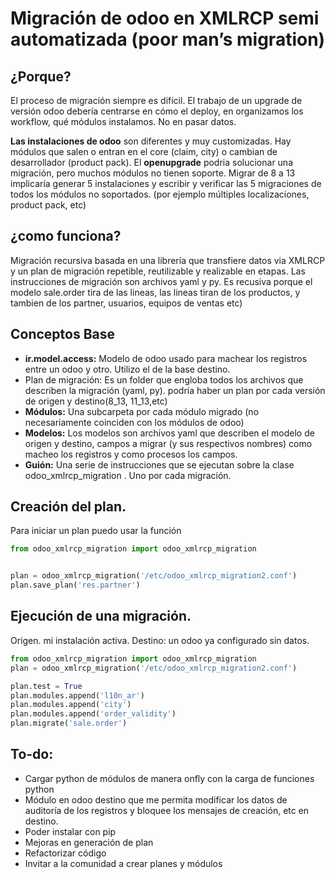 # Migración de odoo en XMLRCP semi automatizada (poor man’s migration)

## ¿Porque?
El proceso de migración siempre es difícil. El trabajo de un upgrade de versión odoo debería centrarse en cómo el deploy, en organizamos los workflow, qué módulos instalamos. No en pasar datos.  

**Las instalaciones de odoo** son diferentes y muy customizadas. Hay módulos que salen o entran en el core (claim, city) o cambian de desarrollador (product pack).
El **openupgrade** podria solucionar una migración, pero muchos módulos no tienen soporte.
Migrar de 8 a 13 implicaría generar 5 instalaciones y escribir y verificar las 5 migraciones de todos los módulos no soportados. (por ejemplo múltiples localizaciones, product pack, etc) 

## ¿como funciona?
Migración recursiva basada en una librería que transfiere datos via XMLRCP y un plan de migración repetible, reutilizable y realizable en etapas. Las instrucciones de migración son archivos yaml y py.
Es recusiva porque el modelo sale.order tira de las lineas, las lineas tiran de los productos, y tambien de los partner, usuarios, equipos de ventas etc)


## Conceptos Base 
* **ir.model.access:** Modelo de odoo usado para machear los registros entre un odoo y otro. Utilizo el de la base destino.
* Plan de migración: Es un folder que engloba todos los archivos que describen la migración (yaml, py). podría haber un plan por cada versión de origen y destino(8_13, 11_13,etc)
* **Módulos:** Una subcarpeta por cada módulo migrado (no necesariamente coinciden con  los módulos de odoo)
* **Modelos:** Los modelos son archivos yaml que describen el modelo de origen y destino, campos a migrar (y sus respectivos nombres) como macheo los registros y como procesos los campos.
* **Guión:** Una serie de instrucciones que se ejecutan sobre la clase odoo_xmlrcp_migration . Uno por cada migración.

## Creación del plan.
Para iniciar un plan puedo usar la función 
```python
from odoo_xmlrcp_migration import odoo_xmlrcp_migration


plan = odoo_xmlrcp_migration('/etc/odoo_xmlrcp_migration2.conf')
plan.save_plan('res.partner')
```

## Ejecución de una migración.
Origen. mi instalación activa.
Destino: un odoo ya configurado sin datos. 
```python
from odoo_xmlrcp_migration import odoo_xmlrcp_migration
plan = odoo_xmlrcp_migration('/etc/odoo_xmlrcp_migration2.conf')

plan.test = True
plan.modules.append('l10n_ar')
plan.modules.append('city')
plan.modules.append('order_validity')
plan.migrate('sale.order')
```

## To-do:
* Cargar python de módulos de manera onfly con la carga de funciones python
* Módulo en odoo destino que me permita modificar los datos de auditoría de los registros y bloquee los mensajes de creación, etc en destino.
* Poder instalar con pip
* Mejoras en generación de plan
* Refactorizar código
* Invitar a la comunidad a crear planes y módulos



